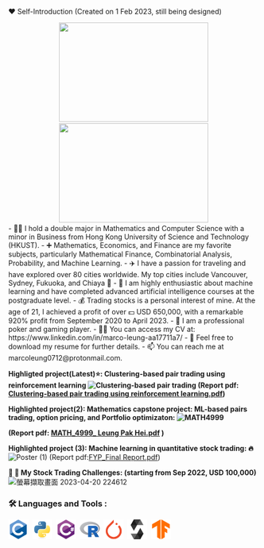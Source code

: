 ❤️ Self-Introduction (Created on 1 Feb 2023, still being designed)


<div id="header" align="center">
  <img src="https://www.telegraph.co.uk/content/dam/betting/Better-Collective/8-Classic.jpg" width="300" height="200"/>
  <img src="https://miro.medium.com/max/1400/1*L76A5gL6176UbMgn7q4Ybg.jpeg" width="300" height="200"/>
</div>
- 🧑‍🎓 I hold a double major in Mathematics and Computer Science with a minor in Business from Hong Kong University of Science and Technology (HKUST).
- ➕ Mathematics, Economics, and Finance are my favorite subjects, particularly Mathematical Finance, Combinatorial Analysis, Probability, and Machine Learning.
- ✈️ I have a passion for traveling and have explored over 80 cities worldwide. My top cities include Vancouver, Sydney, Fukuoka, and Chiaya 🥰
- 🤖 I am highly enthusiastic about machine learning and have completed advanced artificial intelligence courses at the postgraduate level.
- 💰 Trading stocks is a personal interest of mine. At the age of 21, I achieved a profit of over 💵 USD 650,000, with a remarkable 920% profit from September 2020 to April 2023.
- 🎲 I am a professional poker and gaming player.
- 👨‍💼 You can access my CV at: https://www.linkedin.com/in/marco-leung-aa17711a7/
- 📁 Feel free to download my resume for further details.
- 📫 You can reach me at marcoleung0712@protonmail.com.

<b>Highligted project(Latest)⭐: Clustering-based pair trading using reinforcement learning
  ![Clustering-based pair trading](https://github.com/phantomgodmoon/phantomgodmoon/assets/68416360/6e01f28e-fd6b-406c-85ff-6168258d7725.png)
  (Report pdf: [Clustering-based pair trading using reinforcement learning.pdf](https://github.com/phantomgodmoon/phantomgodmoon/files/11442838/Clustering-based.pair.trading.using.reinforcement.learning.pdf))
</b>

  
<b>Highlighted project(2): Mathematics capstone project: ML-based pairs trading, option pricing, and Portfolio optimizaton:
  ![MATH4999](https://github.com/phantomgodmoon/phantomgodmoon/assets/68416360/2ded1ae3-de19-4208-a253-e174157e526d.png)

  (Report pdf: [MATH_4999_ Leung Pak Hei.pdf](https://github.com/phantomgodmoon/phantomgodmoon/files/11442860/MATH_4999_.Leung.Pak.Hei.pdf) )
  </b>
  
<b>Highlighted project (3): Machine learning in quantitative stock trading: 🔥</b>
  ![Poster (1)](https://user-images.githubusercontent.com/68416360/233400456-fd1ecd04-074c-4399-8609-4b14d2a0bff8.png)
  (Report pdf:[FYP_Final Report.pdf](https://github.com/phantomgodmoon/phantomgodmoon/files/11287572/FYP_Final.Report.pdf))

 <b> 💸 🥇 My Stock Trading Challenges: (starting from Sep 2022, USD 100,000)</b>
  ![螢幕擷取畫面 2023-04-20 224612](https://user-images.githubusercontent.com/68416360/233403173-e0452fe5-c684-495c-9664-9b11e4ca1e63.png)
  

### :hammer_and_wrench: Languages and Tools :
<div>
  <img src="https://raw.githubusercontent.com/devicons/devicon/1119b9f84c0290e0f0b38982099a2bd027a48bf1/icons/c/c-original.svg" title="C" alt="C" width="40" height="40"/>&nbsp;
  <img src="https://raw.githubusercontent.com/devicons/devicon/1119b9f84c0290e0f0b38982099a2bd027a48bf1/icons/python/python-original.svg"  title="Python" alt="Python" width="40" height="40"/>&nbsp;
  <img src="https://raw.githubusercontent.com/devicons/devicon/1119b9f84c0290e0f0b38982099a2bd027a48bf1/icons/csharp/csharp-original.svg" title="Csharp" alt="Csharp" width="40" height="40"/>&nbsp;
  <img src="https://raw.githubusercontent.com/devicons/devicon/1119b9f84c0290e0f0b38982099a2bd027a48bf1/icons/r/r-original.svg" title="R" alt="R" width="40" height="40"/>&nbsp;
  <img src="https://raw.githubusercontent.com/devicons/devicon/1119b9f84c0290e0f0b38982099a2bd027a48bf1/icons/pytorch/pytorch-original.svg" title="Pytorch" alt="Pytorch" width="40" height="40"/>&nbsp;
  <img src="https://raw.githubusercontent.com/devicons/devicon/1119b9f84c0290e0f0b38982099a2bd027a48bf1/icons/solidity/solidity-original.svg" title="Solidity" alt="Solidity" width="40" height="40"/>&nbsp;
  <img src="https://raw.githubusercontent.com/devicons/devicon/1119b9f84c0290e0f0b38982099a2bd027a48bf1/icons/tensorflow/tensorflow-original.svg" title="Tensorflow" alt="Tensorflow" width="40" height="40"/>&nbsp;
